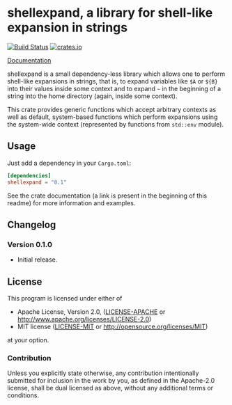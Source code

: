 shellexpand, a library for shell-like expansion in strings
==========================================================

[![Build Status][travis]](https://travis-ci.org/netvl/shellexpand) [![crates.io][crates]](https://crates.io/crates/shellexpand)

  [travis]: https://img.shields.io/travis/netvl/shellexpand.svg?style=flat-square
  [crates]: https://img.shields.io/crates/v/shellexpand.svg?style=flat-square

[Documentation](https://netvl.github.io/shellexpand/)

shellexpand is a small dependency-less library which allows one to perform shell-like expansions in strings,
that is, to expand variables like `$A` or `${B}` into their values inside some context and to expand
`~` in the beginning of a string into the home directory (again, inside some context).

This crate provides generic functions which accept arbitrary contexts as well as default, system-based
functions which perform expansions using the system-wide context (represented by functions from `std::env`
module).

## Usage

Just add a dependency in your `Cargo.toml`:

```toml
[dependencies]
shellexpand = "0.1"
```

See the crate documentation (a link is present in the beginning of this readme) for more information
and examples.


## Changelog

### Version 0.1.0

* Initial release.

## License

This program is licensed under either of

 * Apache License, Version 2.0, ([LICENSE-APACHE](LICENSE-APACHE) or http://www.apache.org/licenses/LICENSE-2.0)
 * MIT license ([LICENSE-MIT](LICENSE-MIT) or http://opensource.org/licenses/MIT)

at your option.

### Contribution

Unless you explicitly state otherwise, any contribution intentionally submitted
for inclusion in the work by you, as defined in the Apache-2.0 license, shall be dual licensed 
as above, without any additional terms or conditions.
